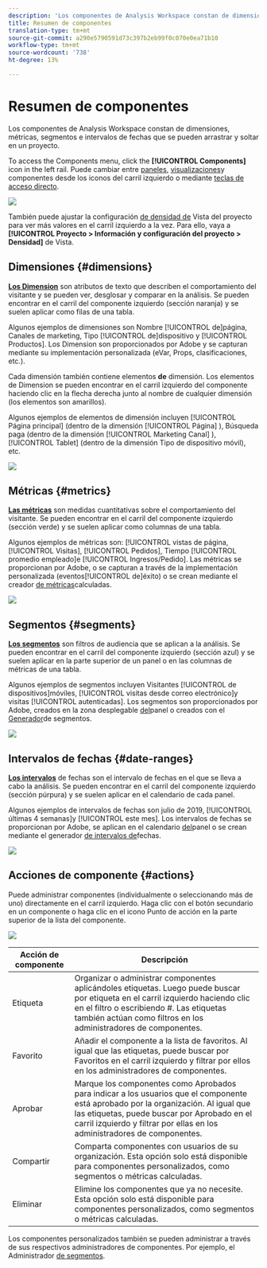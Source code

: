 ```yaml
---
description: 'Los componentes de Analysis Workspace constan de dimensiones, métricas, segmentos e intervalos de fechas que se pueden arrastrar y soltar en un proyecto. '
title: Resumen de componentes
translation-type: tm+mt
source-git-commit: a290e5790591d73c397b2eb99f0c070e0ea71b10
workflow-type: tm+mt
source-wordcount: '738'
ht-degree: 13%

---
```



# Resumen de componentes

Los componentes de Analysis Workspace constan de dimensiones, métricas, segmentos e intervalos de fechas que se pueden arrastrar y soltar en un proyecto.

To access the Components menu, click the **[!UICONTROL Components]** icon in the left rail. Puede cambiar entre [paneles](https://docs.adobe.com/content/help/en/analytics/analyze/analysis-workspace/panels/panels.html), [visualizaciones](https://docs.adobe.com/content/help/es-ES/analytics/analyze/analysis-workspace/visualizations/freeform-analysis-visualizations.html)y componentes desde los iconos del carril izquierdo o mediante [teclas de acceso directo](/help/analyze/analysis-workspace/build-workspace-project/fa-shortcut-keys.md).

![](assets/component-overview.png)

También puede ajustar la configuración [de densidad de](https://docs.adobe.com/content/help/es-ES/analytics/analyze/analysis-workspace/build-workspace-project/view-density.html) Vista del proyecto para ver más valores en el carril izquierdo a la vez. Para ello, vaya a **[!UICONTROL Proyecto > Información y configuración del proyecto > Densidad]** de Vista.

## Dimensiones {#dimensions}

[**Los Dimension**](https://docs.adobe.com/content/help/en/analytics/components/dimensions/overview.html) son atributos de texto que describen el comportamiento del visitante y se pueden ver, desglosar y comparar en la análisis. Se pueden encontrar en el carril del componente izquierdo (sección naranja) y se suelen aplicar como filas de una tabla.

Algunos ejemplos de dimensiones son Nombre [!UICONTROL de]página, Canales de marketing, Tipo [!UICONTROL de]dispositivo y [!UICONTROL Productos]. Los Dimension son proporcionados por Adobe y se capturan mediante su implementación personalizada (eVar, Props, clasificaciones, etc.).

Cada dimensión también contiene elementos **de** dimensión. Los elementos de Dimension se pueden encontrar en el carril izquierdo del componente haciendo clic en la flecha derecha junto al nombre de cualquier dimensión (los elementos son amarillos).

Algunos ejemplos de elementos de dimensión incluyen [!UICONTROL Página principal] (dentro de la dimensión [!UICONTROL Página] ), Búsqueda  paga (dentro de la dimensión [!UICONTROL Marketing Canal] ), [!UICONTROL Tablet]  (dentro de la dimensión Tipo de dispositivo móvil), etc.

![](assets/dimensions.png)

## Métricas {#metrics}

[**Las métricas**](https://docs.adobe.com/content/help/en/analytics/components/metrics/overview.html) son medidas cuantitativas sobre el comportamiento del visitante. Se pueden encontrar en el carril del componente izquierdo (sección verde) y se suelen aplicar como columnas de una tabla.

Algunos ejemplos de métricas son: [!UICONTROL vistas de página, [!UICONTROL Visitas], [!UICONTROL Pedidos], Tiempo [!UICONTROL promedio empleado]e [!UICONTROL Ingresos/Pedido]. Las métricas se proporcionan por Adobe, o se capturan a través de la implementación personalizada (eventos[!UICONTROL de]éxito) o se crean mediante el creador [de métricas](https://docs.adobe.com/content/help/es-ES/analytics/components/calculated-metrics/calcmetric-workflow/cm-build-metrics.html)calculadas.

![](assets/metrics.png)

## Segmentos {#segments}

[**Los segmentos**](https://docs.adobe.com/content/help/es-ES/analytics/analyze/analysis-workspace/components/t-freeform-project-segment.html) son filtros de audiencia que se aplican a la análisis. Se pueden encontrar en el carril del componente izquierdo (sección azul) y se suelen aplicar en la parte superior de un panel o en las columnas de métricas de una tabla.

Algunos ejemplos de segmentos incluyen Visitantes [!UICONTROL de dispositivos]móviles, [!UICONTROL visitas desde correo electrónico]y visitas [!UICONTROL autenticadas]. Los segmentos son proporcionados por Adobe, creados en la zona desplegable [del](https://docs.adobe.com/content/help/en/analytics/analyze/analysis-workspace/panels/panels.html)panel o creados con el [Generador](https://docs.adobe.com/content/help/es-ES/analytics/components/segmentation/segmentation-workflow/seg-build.html)de segmentos.

![](assets/segments.png)

## Intervalos de fechas {#date-ranges}

[**Los intervalos**](https://docs.adobe.com/content/help/es-ES/analytics/analyze/analysis-workspace/components/calendar-date-ranges/calendar.html) de fechas son el intervalo de fechas en el que se lleva a cabo la análisis. Se pueden encontrar en el carril del componente izquierdo (sección púrpura) y se suelen aplicar en el calendario de cada panel.

Algunos ejemplos de intervalos de fechas son julio de 2019, [!UICONTROL últimas 4 semanas]y [!UICONTROL este mes]. Los intervalos de fechas se proporcionan por Adobe, se aplican en el calendario [del](https://docs.adobe.com/content/help/en/analytics/analyze/analysis-workspace/panels/panels.html)panel o se crean mediante el generador [de intervalos de](https://docs.adobe.com/content/help/en/analytics/analyze/analysis-workspace/components/calendar-date-ranges/custom-date-ranges.html)fechas.

![](assets/date-ranges.png)

## Acciones de componente {#actions}

Puede administrar componentes (individualmente o seleccionando más de uno) directamente en el carril izquierdo. Haga clic con el botón secundario en un componente o haga clic en el icono Punto de acción en la parte superior de la lista del componente.

![](assets/component-actions.png)

| Acción de componente | Descripción |
|--- |--- |
| Etiqueta | Organizar o administrar componentes aplicándoles etiquetas. Luego puede buscar por etiqueta en el carril izquierdo haciendo clic en el filtro o escribiendo #. Las etiquetas también actúan como filtros en los administradores de componentes. |
| Favorito | Añadir el componente a la lista de favoritos. Al igual que las etiquetas, puede buscar por Favoritos en el carril izquierdo y filtrar por ellos en los administradores de componentes. |
| Aprobar | Marque los componentes como Aprobados para indicar a los usuarios que el componente está aprobado por la organización. Al igual que las etiquetas, puede buscar por Aprobado en el carril izquierdo y filtrar por ellas en los administradores de componentes. |
| Compartir | Comparta componentes con usuarios de su organización. Esta opción solo está disponible para componentes personalizados, como segmentos o métricas calculadas. |
| Eliminar | Elimine los componentes que ya no necesite. Esta opción solo está disponible para componentes personalizados, como segmentos o métricas calculadas. |

Los componentes personalizados también se pueden administrar a través de sus respectivos administradores de componentes. Por ejemplo, el Administrador [de segmentos](/help/components/segmentation/segmentation-workflow/seg-manage.md).

